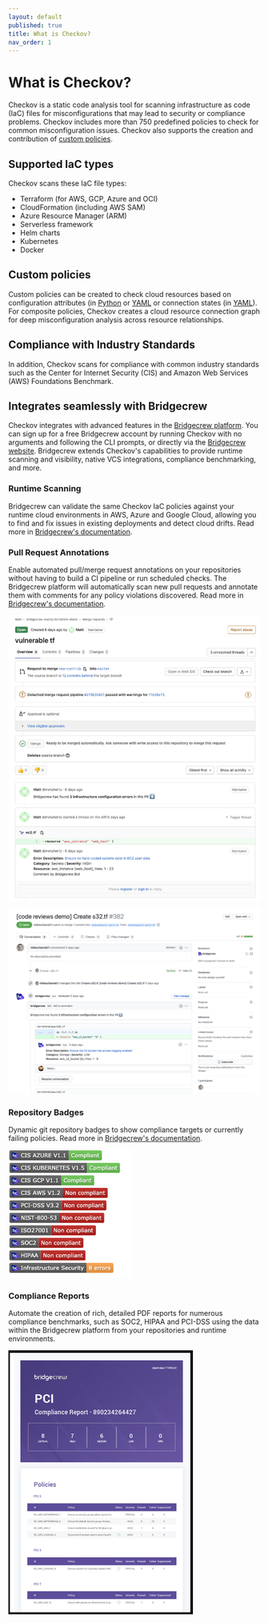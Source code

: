 ```yaml
---
layout: default
published: true
title: What is Checkov?
nav_order: 1
---
```


# What is Checkov?

Checkov is a static code analysis tool for scanning infrastructure as code (IaC) files for misconfigurations that may lead to security or compliance problems. Checkov includes more than 750 predefined policies to check for common misconfiguration issues. Checkov also supports the creation and contribution of [custom policies](https://www.checkov.io/3.Custom%20Policies/Custom%20Policies%20Overview.html).

## Supported IaC types

Checkov scans these IaC file types:

* Terraform (for AWS, GCP, Azure and OCI)
* CloudFormation (including AWS SAM)
* Azure Resource Manager (ARM)
* Serverless framework
* Helm charts
* Kubernetes
* Docker

## Custom policies

Custom policies can be created to check cloud resources based on configuration attributes (in [Python](https://www.checkov.io/3.Custom%20Policies/Python%20Custom%20Policies.html) or [YAML](https://www.checkov.io/3.Custom%20Policies/YAML%20Custom%20Policies.html) or connection states (in [YAML](https://www.checkov.io/3.Custom%20Policies/YAML%20Custom%20Policies.html)). For composite policies, Checkov creates a cloud resource connection graph for deep misconfiguration analysis across resource relationships.

## Compliance with Industry Standards

In addition, Checkov scans for compliance with common industry standards such as the Center for Internet Security (CIS) and Amazon Web Services (AWS) Foundations Benchmark.

## Integrates seamlessly with Bridgecrew

Checkov integrates with advanced features in the [Bridgecrew platform](https://bridgecrew.io/platform). You can sign up for a free Bridgecrew account by running Checkov with no arguments and following the CLI prompts, or directly via the [Bridgecrew website](https://www.bridgecrew.cloud/login/signUp). Bridgecrew extends Checkov's capabilities to provide runtime scanning and visibility, native VCS integrations, compliance benchmarking, and more.

### Runtime Scanning

Bridgecrew can validate the same Checkov IaC policies against your runtime cloud environments in AWS, Azure and Google Cloud, allowing you to find and fix issues in existing deployments and detect cloud drifts. Read more in [Bridgecrew's documentation](https://docs.bridgecrew.io/docs/step-2-integrate-with-cloud-provider).


### Pull Request Annotations

Enable automated pull/merge request annotations on your repositories without having to build a CI pipeline or run scheduled checks. The Bridgecrew platform will automatically scan new pull requests and annotate them with comments for any policy violations discovered. Read more in [Bridgecrew's documentation](https://docs.bridgecrew.io/docs/step-3-integrate-with-code-repository).

![Pull Request](pull-request.png)

![Pull Request Annotations](pull-request-annotations.png)

### Repository Badges

Dynamic git repository badges to show compliance targets or currently failing policies. Read more in [Bridgecrew's documentation](https://docs.bridgecrew.io/docs/code-repository-badges).

![Readme Badges](readme-badges.png)

### Compliance Reports

Automate the creation of rich, detailed PDF reports for numerous compliance benchmarks, such as SOC2, HIPAA and PCI-DSS using the data within the Bridgecrew platform from your repositories and runtime environments.

![Sample PCI Report](sample-pci-report.png)
